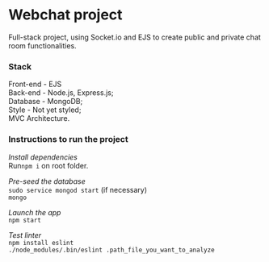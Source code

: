 # Webchat project

Full-stack project, using Socket.io and EJS to create public and private chat room functionalities.<br>

### Stack

Front-end - EJS <br>
Back-end - Node.js, Express.js;<br>
Database - MongoDB; <br>
Style - Not yet styled; <br>
MVC Architecture.

### Instructions to run the project

*Install dependencies*<br>
Run```npm i``` on root folder.

*Pre-seed the database*<br>
```sudo service mongod start``` (if necessary)<br>
```mongo```<br>

*Launch the app*<br>
```npm start```

*Test linter*<br>
```npm install eslint```<br>
```./node_modules/.bin/eslint .path_file_you_want_to_analyze```
